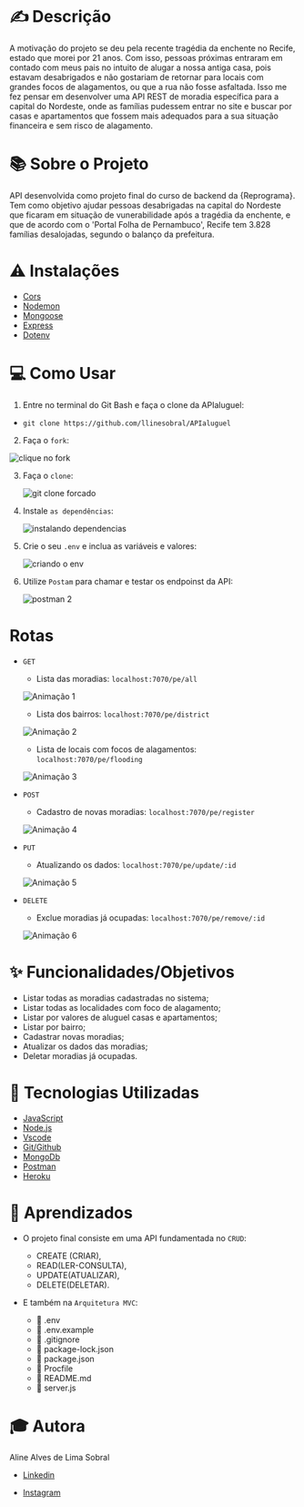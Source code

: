 
# ✍️ Descrição

A motivação do projeto se deu pela recente tragédia da enchente no Recife, estado que morei por 21 anos. Com isso, pessoas próximas entraram em contado com meus pais no intuito de alugar a nossa antiga casa, pois estavam desabrigados e não gostariam de retornar para locais com grandes focos de alagamentos, ou que a rua não fosse asfaltada. Isso me fez pensar em desenvolver uma API REST de moradia específica para a capital do Nordeste, onde as famílias pudessem entrar no site e buscar por casas e apartamentos que fossem mais adequados para a sua situação financeira e sem risco de alagamento.


# 📚 Sobre o Projeto

API desenvolvida como projeto final do curso de backend da {Reprograma}. Tem como objetivo ajudar pessoas desabrigadas na capital do Nordeste que ficaram em situação de vunerabilidade após a tragédia da enchente, e que de acordo com o 'Portal Folha de Pernambuco', Recife tem 3.828 famílias desalojadas, segundo o balanço da prefeitura.

# ⚠️ Instalações

* [Cors](#https://developer.mozilla.org/pt-BR/docs/Web/HTTP/CORS)
* [Nodemon](#https://www.npmjs.com/package/nodemon)
* [Mongoose](#https://mongoosejs.com/)
* [Express](#https://expressjs.com/pt-br/)
* [Dotenv](#https://www.npmjs.com/package/dotenv)

# 💻 Como Usar

1. Entre no terminal do Git Bash e faça o clone da APIaluguel:
  
  - `git clone https://github.com/llinesobral/APIaluguel`

2. Faça o `fork`: 

  ![clique no fork](https://user-images.githubusercontent.com/101001076/181839372-6305a217-d5cf-4682-aea1-28acc8c712db.PNG)

3. Faça o `clone`:

   ![git clone forcado](https://user-images.githubusercontent.com/101001076/181839751-d8aa2b90-b406-4c01-b0b8-6eba30b3d9be.PNG)

4. Instale `as dependências`:

   ![instalando dependencias](https://user-images.githubusercontent.com/101001076/181840191-26064644-c6f6-4d0b-8fc6-319a7b2943e2.PNG)

5. Crie o seu `.env` e inclua as variáveis e valores:

   ![criando o  env](https://user-images.githubusercontent.com/101001076/181840424-fb58b769-ea8c-4eb6-9f54-377435161816.PNG)

6. Utilize `Postam` para chamar e testar os endpoinst da API: 
   
   ![postman  2](https://user-images.githubusercontent.com/101001076/181841448-644066ac-26f9-45c7-891b-970504708522.png)


#  Rotas 

- `GET`
    - Lista das moradias: `localhost:7070/pe/all`

    ![Animação 1](https://user-images.githubusercontent.com/101001076/181862356-945bc271-5117-478d-8c26-aa2c93e1c222.gif)


    -  Lista dos bairros: `localhost:7070/pe/district`
    
    ![Animação 2](https://user-images.githubusercontent.com/101001076/181862845-c86d8b68-916c-4c31-b0a4-f38848224b49.gif)


    - Lista de locais com focos de alagamentos: `localhost:7070/pe/flooding`
    
    ![Animação 3](https://user-images.githubusercontent.com/101001076/181863353-9b595a1f-6ce2-48cd-84d7-64f19ecb0ff5.gif)


- `POST`
    - Cadastro de novas moradias:  `localhost:7070/pe/register`

    ![Animação 4](https://user-images.githubusercontent.com/101001076/181908864-d22fb5d6-cbb8-4323-adad-2c821e82fd69.gif)


- `PUT`
    - Atualizando os dados:  `localhost:7070/pe/update/:id`

    ![Animação 5](https://user-images.githubusercontent.com/101001076/181908917-525dd82e-6653-4ab1-bea5-b0e91916ca76.gif)


- `DELETE`
    - Exclue moradias já ocupadas:  `localhost:7070/pe/remove/:id`

    ![Animação 6](https://user-images.githubusercontent.com/101001076/181908974-8e7397c0-113e-4e42-bef5-6f2b5881256f.gif)



# ✨ Funcionalidades/Objetivos

- Listar todas as moradias cadastradas no sistema;
- Listar todas as localidades com foco de alagamento;
- Listar por valores de aluguel casas e apartamentos;
- Listar por bairro;
- Cadastrar novas moradias;
- Atualizar os dados das moradias;
- Deletar moradias já ocupadas.


# 📱 Tecnologias Utilizadas

* [JavaScript](#https://developer.mozilla.org/pt-BR/docs/Web/JavaScript)
* [Node.js](#https://nodejs.org/en/)
* [Vscode](#https://code.visualstudio.com/)
* [Git/Github](#https://github.com/)
* [MongoDb](#https://www.mongodb.com/pt-br)
* [Postman](#https://www.postman.com/)
* [Heroku](#https://id.heroku.com/login)


# 📖 Aprendizados 

- O projeto final consiste em uma API fundamentada no `CRUD`:
  - CREATE (CRIAR), 
  - READ(LER-CONSULTA), 
  - UPDATE(ATUALIZAR), 
  - DELETE(DELETAR).

- E também na `Arquitetura MVC`:

  - 📑 .env
  - 📑 .env.example
  - 📑 .gitignore
  - 📑 package-lock.json
  - 📑 package.json
  - 📑 Procfile
  - 📑 README.md
  - 📑 server.js
  


# 🎓 Autora

Aline Alves de Lima Sobral

* [Linkedin](#https://www.linkedin.com/in/aline-alves-5b7660235/)

* [Instagram](#https://www.instagram.com/lline.22/)